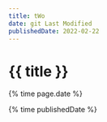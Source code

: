 ```yaml
---
title: tWo
date: git Last Modified
publishedDate: 2022-02-22
---
```


# {{ title }}

{% time page.date %}

{% time publishedDate %}
